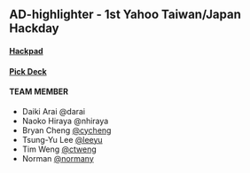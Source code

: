 ## AD-highlighter - 1st Yahoo Taiwan/Japan Hackday

#### [Hackpad](https://goo.gl/z9mD15)
#### [Pick Deck](https://docs.google.com/presentation/d/1xiNzc4lSmBuC3H__JoVP2gr0N84RJZKiiK58D8SRQgk/edit#slide=id.p4)


#### TEAM MEMBER
- Daiki Arai @darai
- Naoko Hiraya @nhiraya
- Bryan Cheng [@cycheng](https://github.com/bryanyuan2)
- Tsung-Yu Lee [@leeyu](https://github.com/dapudding)
- Tim Weng [@ctweng](https://github.com/ctweng)
- Norman [@normany](https://github.com/Normany)
